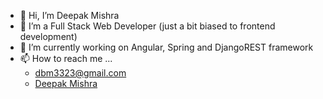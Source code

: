 - 👋 Hi, I’m Deepak Mishra
- 👀 I’m a Full Stack Web Developer (just a bit biased to frontend development)
- 🌱 I’m currently working on Angular, Spring and DjangoREST framework
- 📫 How to reach me ...
  - dbm3323@gmail.com
  - <a href="https://www.linkedin.com/in/deepak-mishra32/">Deepak Mishra</a>

<!---
deepak-mishra32/deepak-mishra32 is a ✨ special ✨ repository because its `README.md` (this file) appears on your GitHub profile.
You can click the Preview link to take a look at your changes.
--->
